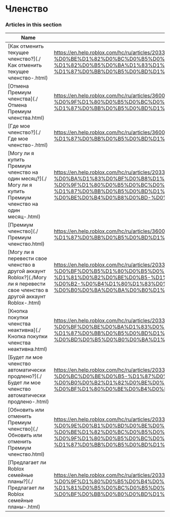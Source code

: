 # Членство  
### Articles in this section
Name|URL
-|-
[Как отменить текущее членство?](./Как отменить текущее членство-.html) |https://en.help.roblox.com/hc/ru/articles/203312540-%D0%9A%D0%B0%D0%BA-%D0%BE%D1%82%D0%BC%D0%B5%D0%BD%D0%B8%D1%82%D1%8C-%D1%82%D0%B5%D0%BA%D1%83%D1%89%D0%B5%D0%B5-%D1%87%D0%BB%D0%B5%D0%BD%D1%81%D1%82%D0%B2%D0%BE-
[Отмена Премиум членства](./Отмена Премиум членства.html) |https://en.help.roblox.com/hc/ru/articles/360029312472-%D0%9E%D1%82%D0%BC%D0%B5%D0%BD%D0%B0-%D0%9F%D1%80%D0%B5%D0%BC%D0%B8%D1%83%D0%BC-%D1%87%D0%BB%D0%B5%D0%BD%D1%81%D1%82%D0%B2%D0%B0
[Где мое членство?](./Где мое членство-.html) |https://en.help.roblox.com/hc/ru/articles/360029482412-%D0%93%D0%B4%D0%B5-%D0%BC%D0%BE%D0%B5-%D1%87%D0%BB%D0%B5%D0%BD%D1%81%D1%82%D0%B2%D0%BE-
[Могу ли я купить Премиум членство на один месяц?](./Могу ли я купить Премиум членство на один месяц-.html) |https://en.help.roblox.com/hc/ru/articles/203312780-%D0%9C%D0%BE%D0%B3%D1%83-%D0%BB%D0%B8-%D1%8F-%D0%BA%D1%83%D0%BF%D0%B8%D1%82%D1%8C-%D0%9F%D1%80%D0%B5%D0%BC%D0%B8%D1%83%D0%BC-%D1%87%D0%BB%D0%B5%D0%BD%D1%81%D1%82%D0%B2%D0%BE-%D0%BD%D0%B0-%D0%BE%D0%B4%D0%B8%D0%BD-%D0%BC%D0%B5%D1%81%D1%8F%D1%86-
[Премиум членство](./Премиум членство.html) |https://en.help.roblox.com/hc/ru/articles/360024256251-%D0%9F%D1%80%D0%B5%D0%BC%D0%B8%D1%83%D0%BC-%D1%87%D0%BB%D0%B5%D0%BD%D1%81%D1%82%D0%B2%D0%BE
[Могу ли я перевести свое членство в другой аккаунт Roblox?](./Могу ли я перевести свое членство в другой аккаунт Roblox-.html) |https://en.help.roblox.com/hc/ru/articles/203312640-%D0%9C%D0%BE%D0%B3%D1%83-%D0%BB%D0%B8-%D1%8F-%D0%BF%D0%B5%D1%80%D0%B5%D0%B2%D0%B5%D1%81%D1%82%D0%B8-%D1%81%D0%B2%D0%BE%D0%B5-%D1%87%D0%BB%D0%B5%D0%BD%D1%81%D1%82%D0%B2%D0%BE-%D0%B2-%D0%B4%D1%80%D1%83%D0%B3%D0%BE%D0%B9-%D0%B0%D0%BA%D0%BA%D0%B0%D1%83%D0%BD%D1%82-Roblox-
[Кнопка покупки членства неактивна](./Кнопка покупки членства неактивна.html) |https://en.help.roblox.com/hc/ru/articles/203312690-%D0%9A%D0%BD%D0%BE%D0%BF%D0%BA%D0%B0-%D0%BF%D0%BE%D0%BA%D1%83%D0%BF%D0%BA%D0%B8-%D1%87%D0%BB%D0%B5%D0%BD%D1%81%D1%82%D0%B2%D0%B0-%D0%BD%D0%B5%D0%B0%D0%BA%D1%82%D0%B8%D0%B2%D0%BD%D0%B0
[Будет ли мое членство автоматически продлено?](./Будет ли мое членство автоматически продлено-.html) |https://en.help.roblox.com/hc/ru/articles/203312630-%D0%91%D1%83%D0%B4%D0%B5%D1%82-%D0%BB%D0%B8-%D0%BC%D0%BE%D0%B5-%D1%87%D0%BB%D0%B5%D0%BD%D1%81%D1%82%D0%B2%D0%BE-%D0%B0%D0%B2%D1%82%D0%BE%D0%BC%D0%B0%D1%82%D0%B8%D1%87%D0%B5%D1%81%D0%BA%D0%B8-%D0%BF%D1%80%D0%BE%D0%B4%D0%BB%D0%B5%D0%BD%D0%BE-
[Обновить или отменить Премиум членство](./Обновить или отменить Премиум членство.html) |https://en.help.roblox.com/hc/ru/articles/203312750-%D0%9E%D0%B1%D0%BD%D0%BE%D0%B2%D0%B8%D1%82%D1%8C-%D0%B8%D0%BB%D0%B8-%D0%BE%D1%82%D0%BC%D0%B5%D0%BD%D0%B8%D1%82%D1%8C-%D0%9F%D1%80%D0%B5%D0%BC%D0%B8%D1%83%D0%BC-%D1%87%D0%BB%D0%B5%D0%BD%D1%81%D1%82%D0%B2%D0%BE
[Предлагает ли Roblox семейные планы?](./Предлагает ли Roblox семейные планы-.html) |https://en.help.roblox.com/hc/ru/articles/203312610-%D0%9F%D1%80%D0%B5%D0%B4%D0%BB%D0%B0%D0%B3%D0%B0%D0%B5%D1%82-%D0%BB%D0%B8-Roblox-%D1%81%D0%B5%D0%BC%D0%B5%D0%B9%D0%BD%D1%8B%D0%B5-%D0%BF%D0%BB%D0%B0%D0%BD%D1%8B-